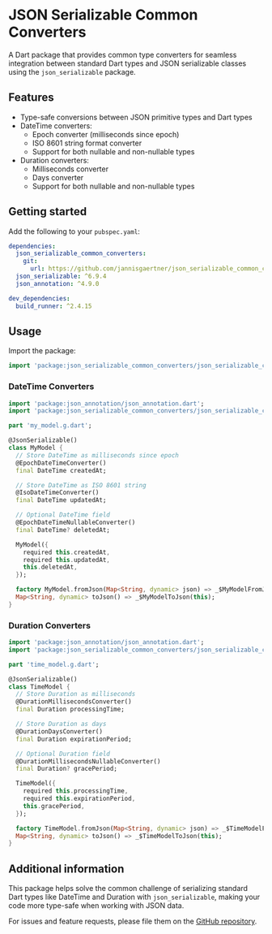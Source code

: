 # JSON Serializable Common Converters

A Dart package that provides common type converters for seamless integration between standard Dart types and JSON serializable classes using the `json_serializable` package.

## Features

- Type-safe conversions between JSON primitive types and Dart types
- DateTime converters:
  - Epoch converter (milliseconds since epoch)
  - ISO 8601 string format converter
  - Support for both nullable and non-nullable types
- Duration converters:
  - Milliseconds converter
  - Days converter 
  - Support for both nullable and non-nullable types

## Getting started

Add the following to your `pubspec.yaml`:

```yaml
dependencies:
  json_serializable_common_converters:
    git:
      url: https://github.com/jannisgaertner/json_serializable_common_converters.git
  json_serializable: ^6.9.4
  json_annotation: ^4.9.0

dev_dependencies:
  build_runner: ^2.4.15
```

## Usage

Import the package:

```dart
import 'package:json_serializable_common_converters/json_serializable_common_converters.dart';
```

### DateTime Converters

```dart
import 'package:json_annotation/json_annotation.dart';
import 'package:json_serializable_common_converters/json_serializable_common_converters.dart';

part 'my_model.g.dart';

@JsonSerializable()
class MyModel {
  // Store DateTime as milliseconds since epoch
  @EpochDateTimeConverter()
  final DateTime createdAt;

  // Store DateTime as ISO 8601 string
  @IsoDateTimeConverter()
  final DateTime updatedAt;

  // Optional DateTime field
  @EpochDateTimeNullableConverter()
  final DateTime? deletedAt;

  MyModel({
    required this.createdAt,
    required this.updatedAt,
    this.deletedAt,
  });

  factory MyModel.fromJson(Map<String, dynamic> json) => _$MyModelFromJson(json);
  Map<String, dynamic> toJson() => _$MyModelToJson(this);
}
```

### Duration Converters

```dart
import 'package:json_annotation/json_annotation.dart';
import 'package:json_serializable_common_converters/json_serializable_common_converters.dart';

part 'time_model.g.dart';

@JsonSerializable()
class TimeModel {
  // Store Duration as milliseconds
  @DurationMillisecondsConverter()
  final Duration processingTime;

  // Store Duration as days
  @DurationDaysConverter()
  final Duration expirationPeriod;

  // Optional Duration field
  @DurationMillisecondsNullableConverter()
  final Duration? gracePeriod;

  TimeModel({
    required this.processingTime,
    required this.expirationPeriod,
    this.gracePeriod,
  });

  factory TimeModel.fromJson(Map<String, dynamic> json) => _$TimeModelFromJson(json);
  Map<String, dynamic> toJson() => _$TimeModelToJson(this);
}
```

## Additional information

This package helps solve the common challenge of serializing standard Dart types like DateTime and Duration with `json_serializable`, making your code more type-safe when working with JSON data.

For issues and feature requests, please file them on the [GitHub repository](https://github.com/jannisgaertner/json_serializable_common_converters).
